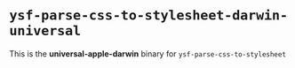 # `ysf-parse-css-to-stylesheet-darwin-universal`

This is the **universal-apple-darwin** binary for `ysf-parse-css-to-stylesheet`
